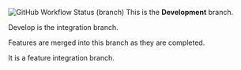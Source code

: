 ![GitHub Workflow Status (branch)](https://img.shields.io/github/actions/workflow/status/isendra/sem/main.yml?branch=master)
This is the **Development** branch.

Develop is the integration branch. 

Features are merged into this branch as they are completed. 

It is a feature integration branch.
